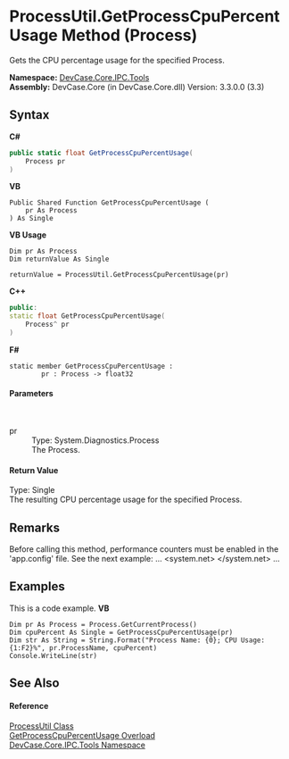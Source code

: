 # ProcessUtil.GetProcessCpuPercentUsage Method (Process)
 

Gets the CPU percentage usage for the specified Process.

**Namespace:**&nbsp;<a href="N_DevCase_Core_IPC_Tools">DevCase.Core.IPC.Tools</a><br />**Assembly:**&nbsp;DevCase.Core (in DevCase.Core.dll) Version: 3.3.0.0 (3.3)

## Syntax

**C#**<br />
``` C#
public static float GetProcessCpuPercentUsage(
	Process pr
)
```

**VB**<br />
``` VB
Public Shared Function GetProcessCpuPercentUsage ( 
	pr As Process
) As Single
```

**VB Usage**<br />
``` VB Usage
Dim pr As Process
Dim returnValue As Single

returnValue = ProcessUtil.GetProcessCpuPercentUsage(pr)
```

**C++**<br />
``` C++
public:
static float GetProcessCpuPercentUsage(
	Process^ pr
)
```

**F#**<br />
``` F#
static member GetProcessCpuPercentUsage : 
        pr : Process -> float32 

```


#### Parameters
&nbsp;<dl><dt>pr</dt><dd>Type: System.Diagnostics.Process<br />The Process.</dd></dl>

#### Return Value
Type: Single<br />The resulting CPU percentage usage for the specified Process.

## Remarks
Before calling this method, performance counters must be enabled in the 'app.config' file. See the next example: <configuration> ... <system.net> <settings> <performanceCounters enabled="true"/> </settings> </system.net> ... </configuration>

## Examples
This is a code example. 
**VB**<br />
``` VB
Dim pr As Process = Process.GetCurrentProcess()
Dim cpuPercent As Single = GetProcessCpuPercentUsage(pr)
Dim str As String = String.Format("Process Name: {0}; CPU Usage: {1:F2}%", pr.ProcessName, cpuPercent)
Console.WriteLine(str)
```


## See Also


#### Reference
<a href="T_DevCase_Core_IPC_Tools_ProcessUtil">ProcessUtil Class</a><br /><a href="Overload_DevCase_Core_IPC_Tools_ProcessUtil_GetProcessCpuPercentUsage">GetProcessCpuPercentUsage Overload</a><br /><a href="N_DevCase_Core_IPC_Tools">DevCase.Core.IPC.Tools Namespace</a><br />